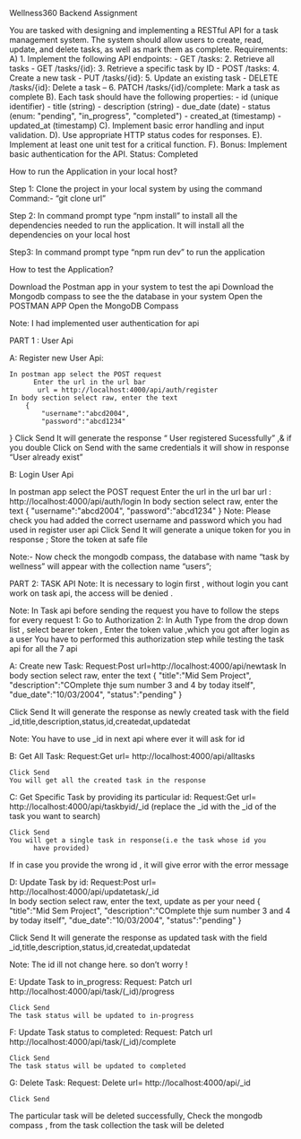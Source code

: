 Wellness360 Backend Assignment

You are tasked with designing and implementing a RESTful API for a task management system. The system should allow users to create, read, update, and delete tasks, as well as mark them as complete.
Requirements: A)
           1. Implement the following API endpoints: - GET /tasks:
           2.  Retrieve all tasks - GET /tasks/{id}: 
           3. Retrieve a specific task by ID - POST /tasks: 
            4. Create a new task - PUT /tasks/{id}: 
           5. Update an existing task - DELETE /tasks/{id}: Delete a task – 
           6. PATCH /tasks/{id}/complete: Mark a task as complete
B). Each task should have the following properties: - id (unique identifier) - title (string) - description (string) - due_date (date) - status (enum: "pending", "in_progress", "completed") - created_at (timestamp) - updated_at (timestamp) 
C). Implement basic error handling and input validation. 
D). Use appropriate HTTP status codes for responses. 
E). Implement at least one unit test for a critical function. 
F). Bonus: Implement basic authentication for the API.
Status: Completed

How to run the Application in your local host?

Step 1: 
Clone the project in your local system by using the command
              Command:- “git clone url”

Step 2: 
In command prompt type “npm install” to install all the     dependencies needed to run the application. It will install all the dependencies on your local host

Step3: 
In command prompt type “npm run dev” to run the application


How to test the Application?

Download the Postman app in your system to test the api
Download the Mongodb compass to see the the database in your system
Open the POSTMAN APP
Open the MongoDB Compass


Note: I had implemented user authentication for api 


PART 1 : User Api

A: Register new User Api:

	In postman app select the POST request
          Enter the url in the url bar
           url = http://localhost:4000/api/auth/register
	In body section select raw, enter the text
		{
    		"username":"abcd2004",
    		"password":"abcd1234"
}
	Click Send
It will generate the response “ User registered Sucessfully” ,& if you double Click on Send with the same credentials it will show in response “User already exist”



B: Login User Api


In postman app select the POST request
          Enter the url in the url bar
           url : http://localhost:4000/api/auth/login
	In body section select raw, enter the text
		{
    		"username":"abcd2004",
    		"password":"abcd1234"
}
Note: Please check you had added the correct username and password which you had used in register user api
	Click Send
It will generate a unique token for you in response ;
Store the token at safe file

Note:- Now check the mongodb compass, the database with name “task by wellness” will appear with the collection name “users”;


PART 2: TASK API
Note: It is necessary to login first , without login you cant work on task api, the access will be denied .

Note: In Task api before sending the request you have to follow the steps for every request
	1: Go to Authorization
          2: In Auth Type from the drop down list , select bearer token ,
                Enter the token value ,which you got after login as a user
You have to performed this authorization step while testing the task api for all the 7 api

A: Create  new Task:
	Request:Post
	url=http://localhost:4000/api/newtask
	In body section select raw, enter the text
		{
    			"title":"Mid Sem Project",
    		"description":"COmplete thje sum number 3 and 4 by today itself",
    			"due_date":"10/03/2004",
    			"status":"pending"
}


Click Send
It will generate the response as newly created task with the field _id,title,description,status,id,createdat,updatedat

Note: You have to use _id in next api where ever it will ask for id

B: Get All Task:
	Request:Get
	url= http://localhost:4000/api/alltasks

	Click Send 
	You will get all the created task in the response

C: Get Specific Task by providing its particular id:
	Request:Get
	url= http://localhost:4000/api/taskbyid/_id
	(replace the _id with the _id of the task you want to search)

	Click Send 
	You will get a single task in response(i.e the task whose id you   
          have provided)
If in case you provide the wrong id , it will give error with the error message

D: Update Task by id:
	Request:Post
	url= http://localhost:4000/api/updatetask/_id	
In body section select raw, enter the text, update as per your need
		{
    			"title":"Mid Sem Project",
    		"description":"COmplete thje sum number 3 and 4 by today itself",
    			"due_date":"10/03/2004",
    			"status":"pending"
}


Click Send
It will generate the response as updated task with the field _id,title,description,status,id,createdat,updatedat

Note: The id ill not change here. so don’t worry !


E: Update Task to in_progress:
	Request: Patch
	url http://localhost:4000/api/task/(_id)/progress

	Click Send 
	The task status will be updated to in-progress

F: Update Task status to completed:
	Request: Patch
	url http://localhost:4000/api/task/(_id)/complete 

	Click Send 
	The task status will be updated to completed


G: Delete Task:
	Request: Delete
	url= http://localhost:4000/api/_id

	Click Send 
The particular task will be deleted successfully, Check the  mongodb compass , from the task collection the task will be deleted

